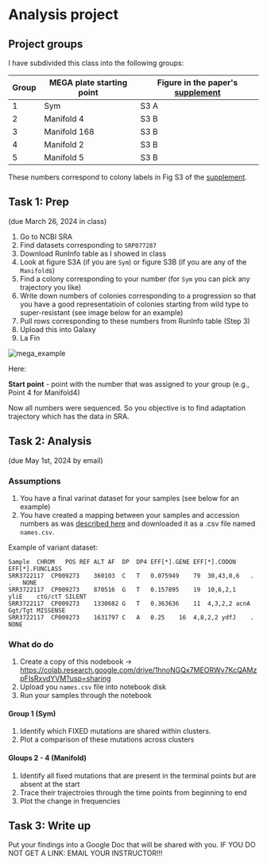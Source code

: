 # Analysis project

## Project groups

I have subdivided this class into the following groups:

| Group | MEGA plate starting point | Figure in the paper's [supplement](https://www.ncbi.nlm.nih.gov/pmc/articles/PMC5534434/bin/NIHMS874162-supplement-Supplemental_Methods_And_Figures.pdf) |
|---------|---------------------------|-----|
| 1 | Sym | S3 A |
| 2 | Manifold 4 | S3 B |
| 3 | Manifold 168 | S3 B |
| 4 | Manifold 2 | S3 B |
| 5 | Manifold 5 | S3 B |

These numbers correspond to colony labels in Fig S3 of the [supplement](https://www.ncbi.nlm.nih.gov/pmc/articles/PMC5534434/bin/NIHMS874162-supplement-Supplemental_Methods_And_Figures.pdf).

## Task 1: Prep
(due March 26, 2024 in class)

1. Go to NCBI SRA
2. Find datasets corresponding to `SRP077287`
3. Download RunInfo table as I showed in class
4. Look at figure S3A (if you are `Sym`) or figure S3B (if you are any of the `Manifold`s)
5. Find a colony corresponding to your number (for `Sym` you can pick any trajectory you like)
6. Write down numbers of colonies corresponding to a progression so that you have a good representatioin of colonies starting from wild type to super-resistant (see image below for an example)
7. Pull rows corresponding to these numbers from RunInfo table (Step 3)
8. Upload this into Galaxy
9. La Fin

![mega_example](https://github.com/nekrut/BMMB554/assets/4291636/af3e7bcd-c588-4965-bce6-5f685342f24e)

Here:

**Start point** - point with the number that was assigned to your group (e.g., Point 4 for Manifold4)

Now all numbers were sequenced. So you objective is to find adaptation trajectory which has the data in SRA.

## Task 2: Analysis
(due May 1st, 2024 by email)

### Assumptions

1. You have a final varinat dataset for your samples (see below for an example)
2. You have created a mapping between your samples and accession numbers as was [described here](https://github.com/nekrut/BMMB554/blob/master/2024/assessimg_variants.md#establish-the-relationship-between-samples-and-accessions) and downloaded it as a .csv file named `names.csv`.

Example of variant dataset:

```
Sample	CHROM	POS	REF	ALT	AF	DP	DP4	EFF[*].GENE	EFF[*].CODON	EFF[*].FUNCLASS
SRR3722117	CP009273	360103	C	T	0.075949	79	30,43,0,6	.	.	NONE
SRR3722117	CP009273	870516	G	T	0.157895	19	10,6,2,1	yliE	ctG/ctT	SILENT
SRR3722117	CP009273	1330682	G	T	0.363636	11	4,3,2,2	acnA	Ggt/Tgt	MISSENSE
SRR3722117	CP009273	1631797	C	A	0.25	16	4,8,2,2	ydfJ	.	NONE
```
### What do do

1. Create a copy of this nodebook -> https://colab.research.google.com/drive/1hnoNGQx7MEORWv7KcQAMzpFIsRxvdYVM?usp=sharing
2. Upload you `names.csv` file into notebook disk
3. Run your samples through the notebook

#### Group 1 (Sym) 

1. Identify which FIXED mutations are shared within clusters. 
2. Plot a comparison of these mutations across clusters
   
#### Gloups 2 - 4 (Manifold)

1. Identify all fixed mutations that are present in the terminal points but are absent at the start
2. Trace their trajectroies through the time points from beginning to end
3. Plot the change in frequencies

## Task 3: Write up

Put your findings into a Google Doc that will be shared with you. IF YOU DO NOT GET A LINK: EMAIL YOUR INSTRUCTOR!!!


